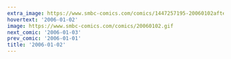 ```yaml
---
extra_image: https://www.smbc-comics.com/comics/1447257195-20060102after.png
hovertext: '2006-01-02'
image: https://www.smbc-comics.com/comics/20060102.gif
next_comic: '2006-01-03'
prev_comic: '2006-01-01'
title: '2006-01-02'
---
```


